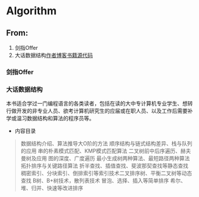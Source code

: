 ﻿# Algorithm
## From: 
1. 剑指Offer
2. 大话数据结构[作者博客](http://cj723.cnblogs.com/)[书籍源代码](https://www.cnblogs.com/cj723/archive/2011/02/06/1949498.html)
### 剑指Offer

### 大话数据结构
本书适合学过一门编程语言的各类读者，包括在读的大中专计算机专业学生、想转行做开发的非专业人员、欲考计算机研究生的应届或在职人员、以及工作后需要补学或温习数据结构和算法的程序员等。 
* 内容目录
>数据结构介绍、算法推导大O阶的方法
    顺序结构与链式结构差异、栈与队列的应用
    串的朴素模式匹配、KMP模式匹配算法
    二叉树前中后序遍历、赫夫曼树及应用
    图的深度、广度遍历
    最小生成树两种算法、最短路径两种算法
    拓扑排序与关键路径算法
    折半查找、插值查找、斐波那契查找等静态查找
    稠密索引、分块索引、倒排索引等索引技术二叉排序树、平衡二叉树等动态查找
    B树、B+树技术，散列表技术
    冒泡、选择、插入等简单排序
    希尔、堆、归并、快速等改进排序



